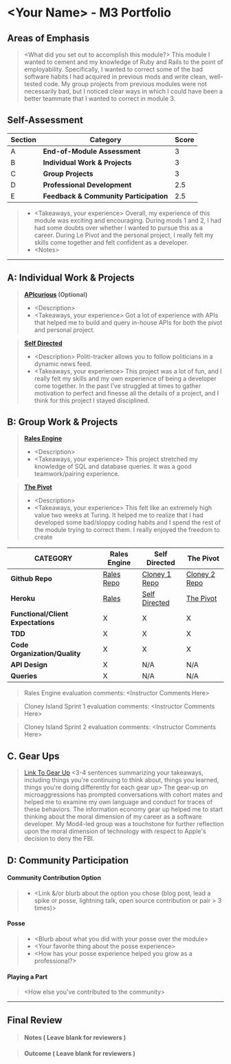 # \<Your Name> - M3 Portfolio

## Areas of Emphasis

> \<What did you set out to accomplish this module?>
This module I wanted to cement and my knowledge of Ruby and Rails to the point of employability. Specifically, I wanted to correct some of the bad software habits I had acquired in previous mods and write clean, well-tested code. My group projects from previous modules were not necessarily bad, but I noticed clear ways in which I could have been a better teammate that I wanted to correct in module 3.  
## Self-Assessment

| Section | Category | Score |
| --- | ----- | --- |
| A | **End-of-Module Assessment** | 3 |
| B | **Individual Work & Projects** | 3 |
| C | **Group Projects** | 3 |
| D | **Professional Development** | 2.5 |
| E | **Feedback & Community Participation** | 2.5 |

>* \<Takeaways, your experience>
    Overall, my experience of this module was exciting and encouraging. During mods 1 and 2, I had had some doubts over whether I wanted to pursue this as a career. During Le Pivot and the personal project, I really felt my skills come together and felt confident as a developer.
>* \<Notes>

-----------------------

## A: Individual Work & Projects

> **[APIcurious](http://backend.turing.io/module3/projects/apicurious) (Optional)**
>* \<Description>
>* \<Takeaways, your experience>
  Got a lot of experience with APIs that helped me to build and query in-house APIs for both the pivot and personal project. 

> **[Self Directed](http://backend.turing.io/module3/projects/self_directed_project)**
>* \<Description> Politi-tracker allows you to follow politicians in a dynamic news feed.
>* \<Takeaways, your experience>
This project was a lot of fun, and I really felt my skills and my own experience of being a developer come together. In the past I've struggled at times to gather motivation to perfect and finesse all the details of a project, and I think for this project I stayed disciplined.   
## B: Group Work & Projects

> **[Rales Engine](http://backend.turing.io/module3/projects/rails_engine)**
>* \<Description>
>* \<Takeaways, your experience>
This project stretched my knowledge of SQL and database queries. It was a good teamwork/pairing experience.

> **[The Pivot](http://backend.turing.io/module3/projects/the_pivot)**
>* \<Description>
>* \<Takeaways, your experience>
This felt like an extremely high value two weeks at Turing. It helped me to realize that I had developed some bad/sloppy coding habits and I spend the rest of the module trying to correct them. I really enjoyed the freedom to create 

| CATEGORY | Rales Engine | Self Directed | The Pivot |
| --- | --- | --- | --- |
| **Github Repo** | [Rales Repo](https://) | [Cloney 1 Repo](https://) | [Cloney 2 Repo](https://) |
| **Heroku** | [Rales](https://) | [Self Directed](https://) | [The Pivot](https://) |
| **Functional/Client Expectations** | X | X | X |
| **TDD** | X | X | X |
| **Code Organization/Quality** | X | X | X |
| **API Design** | X | N/A | N/A |
| **Queries** | X | N/A | N/A |

> Rales Engine evaluation comments:
\<Instructor Comments Here>

> Cloney Island Sprint 1 evaluation comments:
\<Instructor Comments Here>

> Cloney Island Sprint 2 evaluation comments:
\<Instructor Comments Here>

## C. **Gear Ups**

> [Link To Gear Up]()
\<3-4 sentences summarizing your takeaways, including things you're continuing to think about, things you learned, things you're doing differently for each gear up>
The gear-up on microaggressions has prompted conversations with cohort mates and helped me to examine my own language and conduct for traces of these behaviors. The information economy gear up helped me to start thinking about the moral dimension of my career as a software developer. My Mod4-led group was a touchstone for further reflection upon the moral dimension of technology with respect to Apple's decision to deny the FBI. 

## D: Community Participation

#### **Community Contribution Option**
>* \<Link &/or blurb about the option you chose (blog post, lead a spike or posse, lightning talk, open source contribution or pair > 3 times)>

#### **Posse**
  >* \<Blurb about what you did with your posse over the module>
  >* \<Your favorite thing about the posse experience>
  >* \<How has your posse experience helped you grow as a professional?>

#### **Playing a Part**

> \<How else you've contributed to the community>

------------------

## Final Review

> #### Notes ( Leave blank for reviewers )

> #### Outcome ( Leave blank for reviewers )
